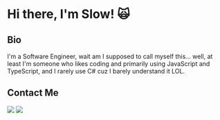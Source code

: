 # Hi there, I'm Slow! 🙀

## Bio
I'm a Software Engineer, wait am I supposed to call myself this... well, at least I'm someone who likes coding and primarily using JavaScript and TypeScript, and I rarely use C# cuz I barely understand it LOL.

## Contact Me
<a href="mailto:slowlife1165@gmail.com"><img src="https://img.shields.io/badge/gmail-%23D14836.svg?&style=for-the-badge&logo=gmail&logoColor=white"/></a>
<a href="https://discordapp.com/users/374905512661221377/"><img src="https://img.shields.io/badge/discord-%7389D8.svg?&color=7289da&style=for-the-badge&logo=discord&logoColor=white"/>

